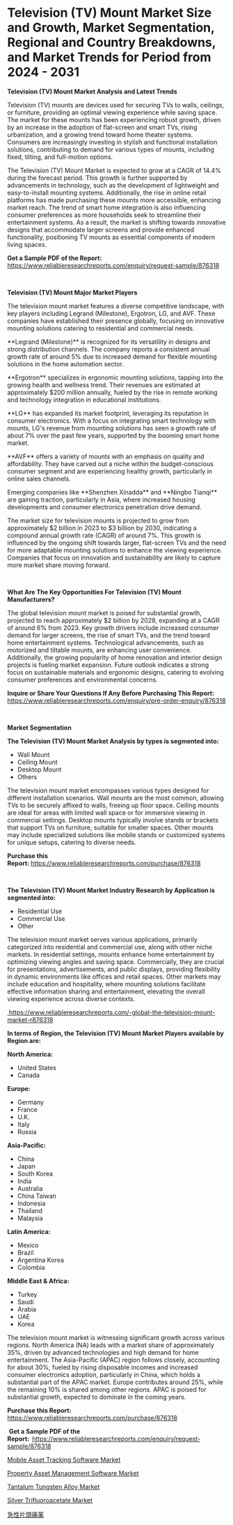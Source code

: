 <p><h1>Television (TV) Mount Market Size and Growth, Market Segmentation, Regional and Country Breakdowns, and Market Trends for Period from 2024 -  2031</h1></p><p><strong>Television (TV) Mount Market Analysis and Latest Trends</strong></p>
<p><p>Television (TV) mounts are devices used for securing TVs to walls, ceilings, or furniture, providing an optimal viewing experience while saving space. The market for these mounts has been experiencing robust growth, driven by an increase in the adoption of flat-screen and smart TVs, rising urbanization, and a growing trend toward home theater systems. Consumers are increasingly investing in stylish and functional installation solutions, contributing to demand for various types of mounts, including fixed, tilting, and full-motion options.</p><p>The Television (TV) Mount Market is expected to grow at a CAGR of 14.4% during the forecast period. This growth is further supported by advancements in technology, such as the development of lightweight and easy-to-install mounting systems. Additionally, the rise in online retail platforms has made purchasing these mounts more accessible, enhancing market reach. The trend of smart home integration is also influencing consumer preferences as more households seek to streamline their entertainment systems. As a result, the market is shifting towards innovative designs that accommodate larger screens and provide enhanced functionality, positioning TV mounts as essential components of modern living spaces.</p></p>
<p><strong>Get a Sample PDF of the Report:&nbsp;</strong> <a href="https://www.reliableresearchreports.com/enquiry/request-sample/876318">https://www.reliableresearchreports.com/enquiry/request-sample/876318</a></p>
<p>&nbsp;</p>
<p><strong>Television (TV) Mount Major Market Players</strong></p>
<p><p>The television mount market features a diverse competitive landscape, with key players including Legrand (Milestone), Ergotron, LG, and AVF. These companies have established their presence globally, focusing on innovative mounting solutions catering to residential and commercial needs.</p><p>**Legrand (Milestone)** is recognized for its versatility in designs and strong distribution channels. The company reports a consistent annual growth rate of around 5% due to increased demand for flexible mounting solutions in the home automation sector.</p><p>**Ergotron** specializes in ergonomic mounting solutions, tapping into the growing health and wellness trend. Their revenues are estimated at approximately $200 million annually, fueled by the rise in remote working and technology integration in educational institutions.</p><p>**LG** has expanded its market footprint, leveraging its reputation in consumer electronics. With a focus on integrating smart technology with mounts, LG's revenue from mounting solutions has seen a growth rate of about 7% over the past few years, supported by the booming smart home market.</p><p>**AVF** offers a variety of mounts with an emphasis on quality and affordability. They have carved out a niche within the budget-conscious consumer segment and are experiencing healthy growth, particularly in online sales channels.</p><p>Emerging companies like **Shenzhen Xinadda** and **Ningbo Tianqi** are gaining traction, particularly in Asia, where increased housing developments and consumer electronics penetration drive demand.</p><p>The market size for television mounts is projected to grow from approximately $2 billion in 2023 to $3 billion by 2030, indicating a compound annual growth rate (CAGR) of around 7%. This growth is influenced by the ongoing shift towards larger, flat-screen TVs and the need for more adaptable mounting solutions to enhance the viewing experience. Companies that focus on innovation and sustainability are likely to capture more market share moving forward.</p></p>
<p>&nbsp;</p>
<p><strong>What Are The Key Opportunities For Television (TV) Mount Manufacturers?</strong></p>
<p><p>The global television mount market is poised for substantial growth, projected to reach approximately $2 billion by 2028, expanding at a CAGR of around 6% from 2023. Key growth drivers include increased consumer demand for larger screens, the rise of smart TVs, and the trend toward home entertainment systems. Technological advancements, such as motorized and tiltable mounts, are enhancing user convenience. Additionally, the growing popularity of home renovation and interior design projects is fueling market expansion. Future outlook indicates a strong focus on sustainable materials and ergonomic designs, catering to evolving consumer preferences and environmental concerns.</p></p>
<p><strong>Inquire or Share Your Questions If Any Before Purchasing This Report:</strong> <a href="https://www.reliableresearchreports.com/enquiry/pre-order-enquiry/876318">https://www.reliableresearchreports.com/enquiry/pre-order-enquiry/876318</a></p>
<p>&nbsp;</p>
<p><strong>Market Segmentation</strong></p>
<p><strong>The Television (TV) Mount Market Analysis by types is segmented into:</strong></p>
<p><ul><li>Wall Mount</li><li>Ceiling Mount</li><li>Desktop Mount</li><li>Others</li></ul></p>
<p><p>The television mount market encompasses various types designed for different installation scenarios. Wall mounts are the most common, allowing TVs to be securely affixed to walls, freeing up floor space. Ceiling mounts are ideal for areas with limited wall space or for immersive viewing in commercial settings. Desktop mounts typically involve stands or brackets that support TVs on furniture, suitable for smaller spaces. Other mounts may include specialized solutions like mobile stands or customized systems for unique setups, catering to diverse needs.</p></p>
<p><strong>Purchase this Report:&nbsp;</strong><a href="https://www.reliableresearchreports.com/purchase/876318">https://www.reliableresearchreports.com/purchase/876318</a></p>
<p>&nbsp;</p>
<p><strong>The Television (TV) Mount Market Industry Research by Application is segmented into:</strong></p>
<p><ul><li>Residential Use</li><li>Commercial Use</li><li>Other</li></ul></p>
<p><p>The television mount market serves various applications, primarily categorized into residential and commercial use, along with other niche markets. In residential settings, mounts enhance home entertainment by optimizing viewing angles and saving space. Commercially, they are crucial for presentations, advertisements, and public displays, providing flexibility in dynamic environments like offices and retail spaces. Other markets may include education and hospitality, where mounting solutions facilitate effective information sharing and entertainment, elevating the overall viewing experience across diverse contexts.</p></p>
<p><a href="https://www.reliableresearchreports.com/-global-the-television-mount-market-r876318">&nbsp;https://www.reliableresearchreports.com/-global-the-television-mount-market-r876318</a></p>
<p><strong>In terms of Region, the Television (TV) Mount Market Players available by Region are:</strong></p>
<p>
    <p> <strong> North America: </strong>
        <ul>
            <li>United States</li>
            <li>Canada</li>
        </ul>
        </p> 
    <p> <strong> Europe: </strong>
        <ul>
            <li>Germany</li>
            <li>France</li>
            <li>U.K.</li>
            <li>Italy</li>
            <li>Russia</li>
        </ul>
        </p> 
    <p> <strong> Asia-Pacific: </strong>
        <ul>
            <li>China</li>
            <li>Japan</li>
            <li>South Korea</li>
            <li>India</li>
            <li>Australia</li>
            <li>China Taiwan</li>
            <li>Indonesia</li>
            <li>Thailand</li>
            <li>Malaysia</li>
        </ul>
        </p> 
    <p> <strong> Latin America: </strong>
        <ul>
            <li>Mexico</li>
            <li>Brazil</li>
            <li>Argentina Korea</li>
            <li>Colombia</li>
        </ul>
        </p> 
    <p> <strong> Middle East & Africa: </strong>
        <ul>
            <li>Turkey</li>
            <li>Saudi</li>
            <li>Arabia</li>
            <li>UAE</li>
            <li>Korea</li>
        </ul>
    </p>
    </p>
<p><p>The television mount market is witnessing significant growth across various regions. North America (NA) leads with a market share of approximately 35%, driven by advanced technologies and high demand for home entertainment. The Asia-Pacific (APAC) region follows closely, accounting for about 30%, fueled by rising disposable incomes and increased consumer electronics adoption, particularly in China, which holds a substantial part of the APAC market. Europe contributes around 25%, while the remaining 10% is shared among other regions. APAC is poised for substantial growth, expected to dominate in the coming years.</p></p>
<p><strong>Purchase this Report: </strong><a href="https://www.reliableresearchreports.com/purchase/876318">https://www.reliableresearchreports.com/purchase/876318</a></p>
<p>&nbsp;<strong>Get a Sample PDF of the Report:&nbsp;&nbsp;</strong><a href="https://www.reliableresearchreports.com/enquiry/request-sample/876318">https://www.reliableresearchreports.com/enquiry/request-sample/876318</a></p>
<p><strong></strong></p>
<p><p><a href="https://www.linkedin.com/pulse/strategic-market-insights-navigating-global-mobile-asset-xgivf?trackingId=mVJ6So1ARvC68MtvuCC5Ow%3D%3D">Mobile Asset Tracking Software Market</a></p><p><a href="https://www.linkedin.com/pulse/future-ready-strategic-insights-global-property-asset-management-gxtof?trackingId=TtFKOlskQom5YADr9D9J6A%3D%3D">Property Asset Management Software Market</a></p><p><a href="https://issuu.com/reportprime-2/docs/tantalum-tungsten-alloy-market-size_a73c9041f3f480">Tantalum Tungsten Alloy Market</a></p><p><a href="https://issuu.com/reportprime-2/docs/silver-trifluoroacetate-market-size_443be125144f28">Silver Trifluoroacetate Market</a></p><p><a href="https://medium.com/@gregoriookeefe2023/acute-migraine-drugs-market-%E3%81%AE%E3%82%B0%E3%83%AD%E3%83%BC%E3%83%90%E3%83%AB%E5%B8%82%E5%A0%B4%E6%A6%82%E8%A6%81%E3%81%AF-%E4%B8%96%E7%95%8C%E3%81%8A%E3%82%88%E3%81%B3%E4%B8%BB%E8%A6%81%E5%B8%82%E5%A0%B4%E3%81%AB%E3%81%8A%E3%81%91%E3%82%8B%E6%A5%AD%E7%95%8C%E3%81%AB%E5%BD%B1%E9%9F%BF%E3%82%92%E4%B8%8E%E3%81%88%E3%82%8B%E4%B8%BB%E8%A6%81%E3%81%AA%E3%83%88%E3%83%AC%E3%83%B3%E3%83%89%E3%81%AB%E3%81%A4%E3%81%84%E3%81%A6-%E7%8B%AC%E8%87%AA%E3%81%AE%E8%A6%96%E7%82%B9%E3%82%92%E6%8F%90%E4%BE%9B%E3%81%97%E3%81%BE%E3%81%99-f9408117cc38">急性片頭痛薬</a></p></p>
